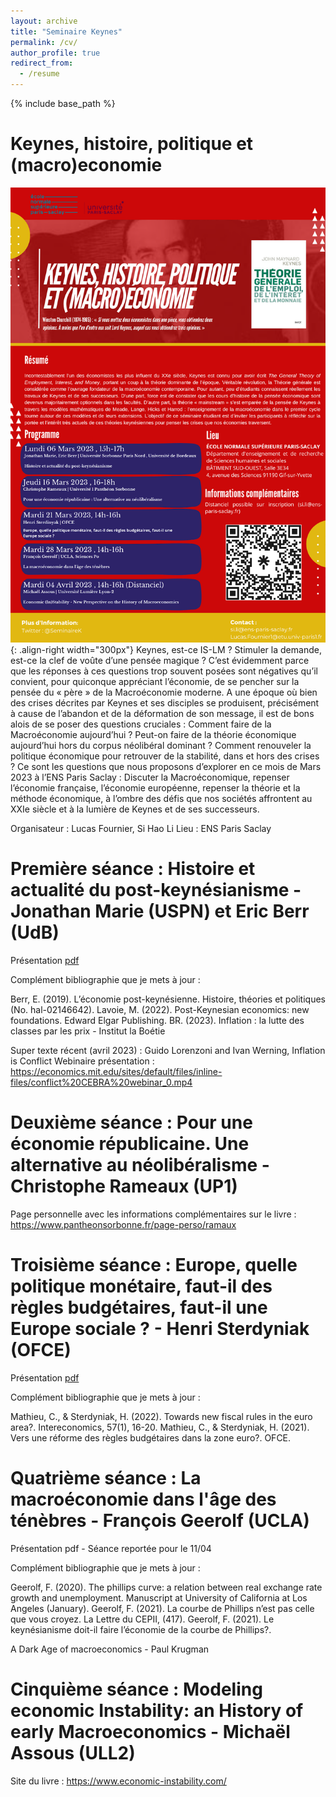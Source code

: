```yaml
---
layout: archive
title: "Seminaire Keynes"
permalink: /cv/
author_profile: true
redirect_from:
  - /resume
---
```


{% include base_path %}

Keynes, histoire, politique et (macro)economie
======
![seminaire](/images/seminaire.png){: .align-right width="300px"}
Keynes, est-ce IS-LM ? Stimuler la demande, est-ce la clef de voûte d’une pensée magique ? C’est évidemment parce que les réponses à ces questions trop souvent posées sont négatives qu’il convient, pour quiconque appréciant l’économie, de se pencher sur la pensée du « père » de la Macroéconomie moderne. A une époque où bien des crises décrites par Keynes et ses disciples se produisent, précisément à cause de l’abandon et de la déformation de son message, il est de bons alois de se poser des questions cruciales : Comment faire de la Macroéconomie aujourd’hui ? Peut-on faire de la théorie économique aujourd’hui hors du corpus néolibéral dominant ? Comment renouveler la politique économique pour retrouver de la stabilité, dans et hors des crises ? Ce sont les questions que nous proposons d’explorer en ce mois de Mars 2023 à l’ENS Paris Saclay : Discuter la Macroéconomique, repenser l’économie française, l’économie européenne, repenser la théorie et la méthode économique, à l’ombre des défis que nos sociétés affrontent au XXIe siècle et à la lumière de Keynes et de ses successeurs.

Organisateur : Lucas Fournier, Si Hao Li
Lieu : ENS Paris Saclay

Première séance : Histoire et actualité du post-keynésianisme - Jonathan Marie (USPN) et Eric Berr (UdB)
======
Présentation [pdf](https://drive.google.com/file/d/1PmU328a9-IotgfdWpZkxYPsSs-wn1lLn/view) 

Complément bibliographie que je mets à jour : 

Berr, E. (2019). L’économie post-keynésienne. Histoire, théories et politiques (No. hal-02146642).
Lavoie, M. (2022). Post-Keynesian economics: new foundations. Edward Elgar Publishing.
BR. (2023). Inflation : la lutte des classes par les prix - Institut la Boétie 

Super texte récent (avril 2023) : Guido Lorenzoni and Ivan Werning, Inflation is Conflict
Webinaire présentation : https://economics.mit.edu/sites/default/files/inline-files/conflict%20CEBRA%20webinar_0.mp4
  
Deuxième séance : Pour une économie républicaine. Une alternative au néolibéralisme - Christophe Rameaux (UP1)
======
Page personnelle avec les informations complémentaires sur le livre : https://www.pantheonsorbonne.fr/page-perso/ramaux

Troisième séance : Europe, quelle politique monétaire, faut-il des règles budgétaires, faut-il une Europe sociale ? - Henri Sterdyniak (OFCE)
======
Présentation [pdf](https://drive.google.com/file/d/1ITaJObWoSPwrI-rHAHijvIfRrQ1qD3Xt/view)

Complément bibliographie que je mets à jour : 

Mathieu, C., & Sterdyniak, H. (2022). Towards new fiscal rules in the euro area?. Intereconomics, 57(1), 16-20.
Mathieu, C., & Sterdyniak, H. (2021). Vers une réforme des règles budgétaires dans la zone euro?. OFCE.
  
Quatrième séance : La macroéconomie dans l'âge des ténèbres - François Geerolf (UCLA)
======
Présentation pdf - Séance reportée pour le 11/04

Complément bibliographie que je mets à jour : 

Geerolf, F. (2020). The phillips curve: a relation between real exchange rate growth and unemployment. Manuscript at University of California at Los Angeles (January).
Geerolf, F. (2021). La courbe de Phillips n’est pas celle que vous croyez. La Lettre du CEPII, (417).
Geerolf, F. (2021). Le keynésianisme doit-il faire l’économie de la courbe de Phillips?.

A Dark Age of macroeconomics - Paul Krugman
  
Cinquième séance : Modeling economic Instability: an History of early Macroeconomics - Michaël Assous (ULL2)
======
Site du livre : https://www.economic-instability.com/

